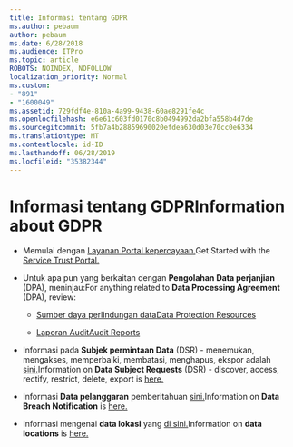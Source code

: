```yaml
---
title: Informasi tentang GDPR
ms.author: pebaum
author: pebaum
ms.date: 6/28/2018
ms.audience: ITPro
ms.topic: article
ROBOTS: NOINDEX, NOFOLLOW
localization_priority: Normal
ms.custom:
- "891"
- "1600049"
ms.assetid: 729fdf4e-810a-4a99-9438-60ae8291fe4c
ms.openlocfilehash: e6e61c603fd0170c8b0494992da2bfa558b4d7de
ms.sourcegitcommit: 5fb7a4b28859690020efdea630d03e70cc0e6334
ms.translationtype: MT
ms.contentlocale: id-ID
ms.lasthandoff: 06/28/2019
ms.locfileid: "35382344"
---
```

# <a name="information-about-gdpr"></a><span data-ttu-id="9d6ee-102">Informasi tentang GDPR</span><span class="sxs-lookup"><span data-stu-id="9d6ee-102">Information about GDPR</span></span>

- <span data-ttu-id="9d6ee-103">Memulai dengan [Layanan Portal kepercayaan.](https://servicetrust.microsoft.com/ViewPage/GDPRGetStarted)</span><span class="sxs-lookup"><span data-stu-id="9d6ee-103">Get Started with the [Service Trust Portal.](https://servicetrust.microsoft.com/ViewPage/GDPRGetStarted)</span></span>

- <span data-ttu-id="9d6ee-104">Untuk apa pun yang berkaitan dengan **Pengolahan Data perjanjian** (DPA), meninjau:</span><span class="sxs-lookup"><span data-stu-id="9d6ee-104">For anything related to **Data Processing Agreement** (DPA), review:</span></span>

  - [<span data-ttu-id="9d6ee-105">Sumber daya perlindungan data</span><span class="sxs-lookup"><span data-stu-id="9d6ee-105">Data Protection Resources</span></span>](https://servicetrust.microsoft.com/ViewPage/TrustDocuments)

  - [<span data-ttu-id="9d6ee-106">Laporan Audit</span><span class="sxs-lookup"><span data-stu-id="9d6ee-106">Audit Reports</span></span>](https://servicetrust.microsoft.com/ViewPage/MSComplianceGuide)

- <span data-ttu-id="9d6ee-107">Informasi pada **Subjek permintaan Data** (DSR) - menemukan, mengakses, memperbaiki, membatasi, menghapus, ekspor adalah [sini.](https://docs.microsoft.com/microsoft-365/compliance/gdpr-dsr-office365)</span><span class="sxs-lookup"><span data-stu-id="9d6ee-107">Information on **Data Subject Requests** (DSR) - discover, access, rectify, restrict, delete, export is [here.](https://docs.microsoft.com/microsoft-365/compliance/gdpr-dsr-office365)</span></span>

- <span data-ttu-id="9d6ee-108">Informasi **Data pelanggaran** pemberitahuan [sini.](https://servicetrust.microsoft.com/ViewPage/GDPRBreach)</span><span class="sxs-lookup"><span data-stu-id="9d6ee-108">Information on **Data Breach Notification** is [here.](https://servicetrust.microsoft.com/ViewPage/GDPRBreach)</span></span>

- <span data-ttu-id="9d6ee-109">Informasi mengenai **data lokasi** yang [di sini.](https://products.office.com/where-is-your-data-located?ms.officeurl=datamaps&amp;geo=All#All)</span><span class="sxs-lookup"><span data-stu-id="9d6ee-109">Information on **data locations** is [here.](https://products.office.com/where-is-your-data-located?ms.officeurl=datamaps&amp;geo=All#All)</span></span>
